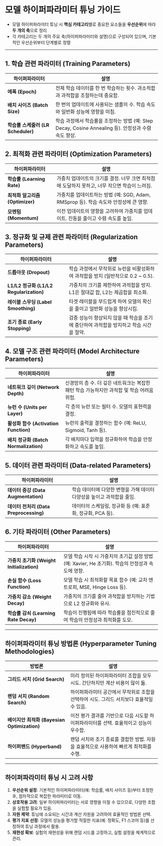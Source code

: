 # 모델 하이퍼파라미터 튜닝 가이드

- 모델 하이퍼파라미터 튜닝 시 **핵심 카테고리**별로 중요한 요소들을 **우선순위**에 따라 **두 개의 축**으로 정리
- 각 카테고리는 두 개의 주요 축(하이퍼파라미터와 설명)으로 구성되어 있으며, 기본적인 우선순위부터 단계별로 정렬

---

## 1. 학습 관련 파라미터 (Training Parameters)

| **하이퍼파라미터**               | **설명**                                                                                     |
|---------------------------------|----------------------------------------------------------------------------------------------|
| **에폭 (Epoch)**                | 전체 학습 데이터를 한 번 학습하는 횟수. 과소적합과 과적합을 조절하는데 중요함.                   |
| **배치 사이즈 (Batch Size)**     | 한 번의 업데이트에 사용되는 샘플의 수. 학습 속도와 일반화 성능에 영향을 미침.                    |
| **학습률 스케줄러 (LR Scheduler)** | 학습 과정에서 학습률을 조정하는 방법 (예: Step Decay, Cosine Annealing 등). 안정성과 수렴 속도 향상. |

## 2. 최적화 관련 파라미터 (Optimization Parameters)

| **하이퍼파라미터**           | **설명**                                                                                             |
|-----------------------------|------------------------------------------------------------------------------------------------------|
| **학습률 (Learning Rate)**    | 가중치 업데이트의 크기를 결정. 너무 크면 최적점에 도달하지 못하고, 너무 작으면 학습이 느려짐.               |
| **최적화 알고리즘 (Optimizer)** | 가중치를 업데이트하는 방법 (예: SGD, Adam, RMSprop 등). 학습 속도와 안정성에 큰 영향.                        |
| **모멘텀 (Momentum)**         | 이전 업데이트의 영향을 고려하여 가중치를 업데이트. 진동을 줄이고 수렴 속도를 높임.                          |

## 3. 정규화 및 규제 관련 파라미터 (Regularization Parameters)

| **하이퍼파라미터**                  | **설명**                                                                                              |
|------------------------------------|-------------------------------------------------------------------------------------------------------|
| **드롭아웃 (Dropout)**               | 학습 과정에서 무작위로 뉴런을 비활성화하여 과적합을 방지 (일반적으로 0.2 ~ 0.5).                        |
| **L1/L2 정규화 (L1/L2 Regularization)** | 가중치의 크기를 제한하여 과적합을 방지. L1은 절대값 합, L2는 제곱합을 최소화.                           |
| **레이블 스무딩 (Label Smoothing)**    | 타겟 레이블을 부드럽게 하여 모델의 확신을 줄이고 일반화 성능을 향상시킴.                                  |
| **조기 종료 (Early Stopping)**        | 검증 성능이 향상되지 않을 때 학습을 조기에 중단하여 과적합을 방지하고 학습 시간을 절약.                     |

## 4. 모델 구조 관련 파라미터 (Model Architecture Parameters)

| **하이퍼파라미터**                 | **설명**                                                                                      |
|-----------------------------------|-----------------------------------------------------------------------------------------------|
| **네트워크 깊이 (Network Depth)**    | 신경망의 층 수. 더 깊은 네트워크는 복잡한 패턴 학습 가능하지만 과적합 및 학습 어려움 위험.                      |
| **뉴런 수 (Units per Layer)**       | 각 층의 뉴런 또는 필터 수. 모델의 표현력을 결정.                                                  |
| **활성화 함수 (Activation Function)** | 뉴런의 출력을 결정하는 함수 (예: ReLU, Sigmoid, Tanh 등).                                       |
| **배치 정규화 (Batch Normalization)** | 각 배치마다 입력을 정규화하여 학습을 안정화하고 속도를 높임.                                       |

## 5. 데이터 관련 파라미터 (Data-related Parameters)

| **하이퍼파라미터**               | **설명**                                                                                      |
|---------------------------------|-----------------------------------------------------------------------------------------------|
| **데이터 증강 (Data Augmentation)**  | 학습 데이터에 다양한 변형을 가해 데이터 다양성을 높이고 과적합을 줄임.                              |
| **데이터 전처리 (Data Preprocessing)** | 데이터의 스케일링, 정규화 등 (예: 표준화, 정규화, PCA 등).                                      |

## 6. 기타 파라미터 (Other Parameters)

| **하이퍼파라미터**                     | **설명**                                                                                             |
|---------------------------------------|------------------------------------------------------------------------------------------------------|
| **가중치 초기화 (Weight Initialization)** | 모델 학습 시작 시 가중치의 초기값 설정 방법 (예: Xavier, He 초기화). 학습의 안정성과 속도에 영향.             |
| **손실 함수 (Loss Function)**           | 모델 학습 시 최적화할 목표 함수 (예: 교차 엔트로피, MSE, Hinge Loss 등).                                 |
| **가중치 감소 (Weight Decay)**          | 가중치의 크기를 줄여 과적합을 방지하는 기법으로 L2 정규화와 유사.                                         |
| **학습률 감쇠 (Learning Rate Decay)**    | 학습이 진행됨에 따라 학습률을 점진적으로 줄여 학습의 안정성과 최적화를 도모.                                |

---

## 하이퍼파라미터 튜닝 방법론 (Hyperparameter Tuning Methodologies)

| **방법론**                           | **설명**                                                                                          |
|--------------------------------------|---------------------------------------------------------------------------------------------------|
| **그리드 서치 (Grid Search)**           | 미리 정의된 하이퍼파라미터 조합을 모두 시도. 간단하지만 계산 비용이 많이 듦.                                  |
| **랜덤 서치 (Random Search)**           | 하이퍼파라미터 공간에서 무작위로 조합을 선택하여 시도. 그리드 서치보다 효율적일 수 있음.                        |
| **베이지안 최적화 (Bayesian Optimization)** | 이전 평가 결과를 기반으로 다음 시도할 하이퍼파라미터를 선택. 효율적이고 성능이 우수함.                        |
| **하이퍼밴드 (Hyperband)**              | 랜덤 서치와 조기 종료를 결합한 방법. 자원을 효율적으로 사용하여 빠르게 최적화를 수행.                              |

---

## 하이퍼파라미터 튜닝 시 고려 사항

1. **우선순위 설정**: 기본적인 하이퍼파라미터(예: 학습률, 배치 사이즈 등)부터 조정한 후, 점차적으로 복잡한 파라미터로 이동.
2. **상호작용 고려**: 일부 하이퍼파라미터는 서로 영향을 미칠 수 있으므로, 다양한 조합을 실험할 필요가 있음.
3. **자원 제약**: 튜닝에 소요되는 시간과 계산 자원을 고려하여 효율적인 방법론 선택.
4. **평가 지표 선정**: 모델의 성능을 평가할 적절한 지표(예: 정확도, F1 스코어 등)를 선정하여 튜닝 과정에서 활용.
5. **재현성 확보**: 실험의 재현성을 위해 랜덤 시드를 고정하고, 실험 설정을 체계적으로 관리.
